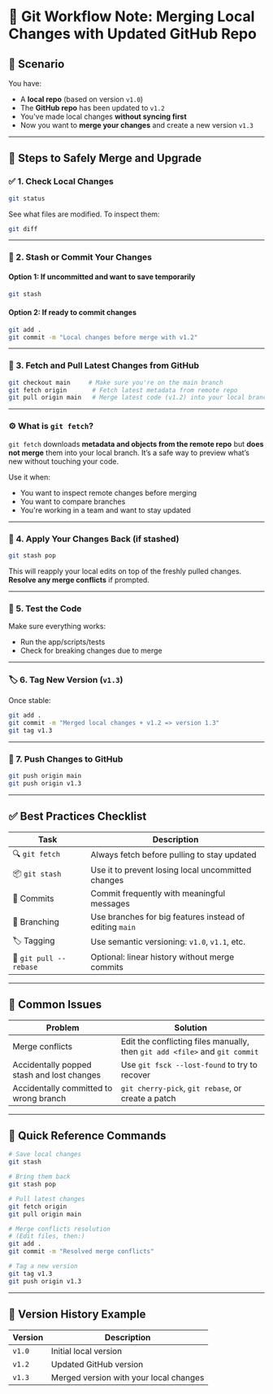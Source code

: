 # 🧠 Git Workflow Note: Merging Local Changes with Updated GitHub Repo

## 📌 Scenario

You have:
- A **local repo** (based on version `v1.0`)
- The **GitHub repo** has been updated to `v1.2`
- You've made local changes **without syncing first**
- Now you want to **merge your changes** and create a new version `v1.3`

---

## 🧩 Steps to Safely Merge and Upgrade

### ✅ 1. Check Local Changes
```bash
git status
```
See what files are modified. To inspect them:
```bash
git diff
```

---

### 💾 2. Stash or Commit Your Changes

#### Option 1: If uncommitted and want to save temporarily
```bash
git stash
```

#### Option 2: If ready to commit changes
```bash
git add .
git commit -m "Local changes before merge with v1.2"
```

---

### 🔄 3. Fetch and Pull Latest Changes from GitHub

```bash
git checkout main     # Make sure you're on the main branch
git fetch origin       # Fetch latest metadata from remote repo
git pull origin main   # Merge latest code (v1.2) into your local branch
```

---

### ⚙️ What is `git fetch`?

`git fetch` downloads **metadata and objects from the remote repo** but **does not merge** them into your local branch. It’s a safe way to preview what’s new without touching your code.

Use it when:
- You want to inspect remote changes before merging
- You want to compare branches
- You're working in a team and want to stay updated

---

### 🔁 4. Apply Your Changes Back (if stashed)

```bash
git stash pop
```

This will reapply your local edits on top of the freshly pulled changes. **Resolve any merge conflicts** if prompted.

---

### 🧪 5. Test the Code

Make sure everything works:
- Run the app/scripts/tests
- Check for breaking changes due to merge

---

### 🏷️ 6. Tag New Version (`v1.3`)

Once stable:
```bash
git add .
git commit -m "Merged local changes + v1.2 => version 1.3"
git tag v1.3
```

---

### 🚀 7. Push Changes to GitHub

```bash
git push origin main
git push origin v1.3
```

---

## ✅ Best Practices Checklist

| Task | Description |
|------|-------------|
| 🔍 `git fetch` | Always fetch before pulling to stay updated |
| 📦 `git stash` | Use it to prevent losing local uncommitted changes |
| 📌 Commits | Commit frequently with meaningful messages |
| 🔁 Branching | Use branches for big features instead of editing `main` |
| 🏷️ Tagging | Use semantic versioning: `v1.0`, `v1.1`, etc. |
| 🔄 `git pull --rebase` | Optional: linear history without merge commits |

---

## 🧯 Common Issues

| Problem | Solution |
|--------|----------|
| Merge conflicts | Edit the conflicting files manually, then `git add <file>` and `git commit` |
| Accidentally popped stash and lost changes | Use `git fsck --lost-found` to try to recover |
| Accidentally committed to wrong branch | `git cherry-pick`, `git rebase`, or create a patch |

---

## 🧠 Quick Reference Commands

```bash
# Save local changes
git stash

# Bring them back
git stash pop

# Pull latest changes
git fetch origin
git pull origin main

# Merge conflicts resolution
# (Edit files, then:)
git add .
git commit -m "Resolved merge conflicts"

# Tag a new version
git tag v1.3
git push origin v1.3
```

---

## 📁 Version History Example

| Version | Description |
|---------|-------------|
| `v1.0` | Initial local version |
| `v1.2` | Updated GitHub version |
| `v1.3` | Merged version with your local changes |
